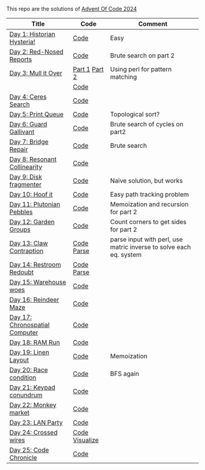 This repo are the solutions of [Advent Of Code 2024](https://adventofcode/2024)

| Title                                                                  | Code                                    | Comment                                                            | 
|------------------------------------------------------------------------|-----------------------------------------|--------------------------------------------------------------------|
| [Day 1: Historian Hysteria!](https://adventofcode.com/2024/day/1)      | [Code](day1.q)                          | Easy                                                               | 
| [Day 2: Red-Nosed Reports](https://adventofcode.com/2024/day/2)        | [Code](day2.q)                          | Brute search on part 2                                             | 
| [Day 3: Mull it Over](https://adventofcode.com/2024/day/3)             | [Part 1](day3.pl) [Part 2](day3_2.pl)   | Using perl for pattern matching                                    | 
|                                                                        | [Code](day3.q)                          |                                                                    | 
| [Day 4: Ceres Search](https://adventofcode.com/2024/day/4)             | [Code](day4.q)                          |                                                                    | 
| [Day 5: Print Queue](https://adventofcode.com/2024/day/5)              | [Code](day5.q)                          | Topological sort?                                                  | 
| [Day 6: Guard Gallivant](https://adventofcode.com/2024/day/6)          | [Code](day6.q)                          | Brute search of cycles on part2                                    | 
| [Day 7: Bridge Repair](https://adventofcode.com/2024/day/7)            | [Code](day7.q)                          | Brute search                                                       | 
| [Day 8: Resonant Collinearity](https://adventofcode.com/2024/day/8)    | [Code](day8.q)                          |                                                                    | 
| [Day 9: Disk fragmenter](https://adventofcode.com/2024/day/9)          | [Code](day9.q)                          | Naive solution, but works                                          | 
| [Day 10: Hoof it](https://adventofcode.com/2024/day/10)                | [Code](day10.q)                         | Easy path tracking problem                                         | 
| [Day 11: Plutonian Pebbles](https://adventofcode.com/2024/day/11)      | [Code](day11.q)                         | Memoization and recursion for part 2                               | 
| [Day 12: Garden Groups](https://adventofcode.com/2024/day/12)          | [Code](day12.q)                         | Count corners to get sides for part 2                              | 
| [Day 13: Claw Contraption](https://adventofcode.com/2024/day/13)       | [Code](day13.q) [Parse](day13.pl)       | parse input with perl, use matric inverse to solve each eq. system | 
| [Day 14: Restroom Redoubt](https://adventofcode.com/2024/day/14)       | [Code](day14.q) [Parse](day14.pl)       |                                                                    | 
| [Day 15: Warehouse woes](https://adventofcode.com/2024/day/15)         | [Code](day15.q)                         |                                                                    | 
| [Day 16: Reindeer Maze](https://adventofcode.com/2024/day/16)          | [Code](day16.q)                         |                                                                    | 
| [Day 17: Chronospatial Computer](https://adventofcode.com/2024/day/17) | [Code](day17.q)                         |                                                                    | 
| [Day 18: RAM Run](https://adventofcode.com/2024/day/18)                | [Code](day18.q)                         |                                                                    | 
| [Day 19: Linen Layout](https://adventofcode.com/2024/day/19)           | [Code](day19.q)                         | Memoization                                                        | 
| [Day 20: Race condition](https://adventofcode.com/2024/day/20)         | [Code](day20.q)                         | BFS again                                                          | 
| [Day 21: Keypad conundrum](https://adventofcode.com/2024/day/21)       | [Code](day21.q)                         |                                                                    | 
| [Day 22: Monkey market](https://adventofcode.com/2024/day/22)          | [Code](day22.q)                         |                                                                    | 
| [Day 23: LAN Party](https://adventofcode.com/2024/day/23)              | [Code](day23.q)                         |                                                                    | 
| [Day 24: Crossed wires](https://adventofcode.com/2024/day/24)          | [Code](day24.q) [Visualize](day24p2.pl) |                                                                    | 
| [Day 25: Code Chronicle](https://adventofcode.com/2024/day/25)         | [Code](day25.q)                         |                                                                    |


















